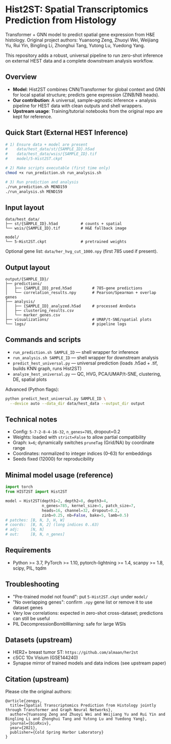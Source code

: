 # Hist2ST: Spatial Transcriptomics Prediction from Histology

Transformer + GNN model to predict spatial gene expression from H&E histology.
Original project authors: Yuansong Zeng, Zhuoyi Wei, Weijiang Yu, Rui Yin, Bingling Li, Zhonghui Tang, Yutong Lu, Yuedong Yang.

This repository adds a robust, universal pipeline to run zero-shot inference on external HEST data and a complete downstream analysis workflow.

## Overview

- **Model**: Hist2ST combines CNN/Transformer for global context and GNN for local spatial structure; predicts gene expression (ZINB/NB heads).
- **Our contribution**: A universal, sample-agnostic inference + analysis pipeline for HEST data with clean outputs and shell wrappers.
- **Upstream usage**: Training/tutorial notebooks from the original repo are kept for reference.

## Quick Start (External HEST Inference)

```bash
# 1) Ensure data + model are present
#    data/hest_data/st/{SAMPLE_ID}.h5ad
#    data/hest_data/wsis/{SAMPLE_ID}.tif
#    model/5-Hist2ST.ckpt

# 2) Make scripts executable (first time only)
chmod +x run_prediction.sh run_analysis.sh

# 3) Run prediction and analysis
./run_prediction.sh MEND159
./run_analysis.sh MEND159
```

## Input layout

```
data/hest_data/
├── st/{SAMPLE_ID}.h5ad          # counts + spatial
└── wsis/{SAMPLE_ID}.tif         # H&E fallback image

model/
└── 5-Hist2ST.ckpt               # pretrained weights
```

Optional gene list: `data/her_hvg_cut_1000.npy` (first 785 used if present).

## Output layout

```
output/{SAMPLE_ID}/
├── predictions/
│   ├── {SAMPLE_ID}_pred.h5ad         # 785-gene predictions
│   └── correlation_results.npy       # Pearson/Spearman + overlap genes
├── analysis/
│   ├── {SAMPLE_ID}_analyzed.h5ad     # processed AnnData
│   ├── clustering_results.csv
│   └── marker_genes.csv
├── visualizations/                   # UMAP/t-SNE/spatial plots
└── logs/                             # pipeline logs
```

## Commands and scripts

- `run_prediction.sh SAMPLE_ID` — shell wrapper for inference
- `run_analysis.sh SAMPLE_ID` — shell wrapper for downstream analysis
- `predict_hest_universal.py` — universal prediction (loads .h5ad + .tif, builds KNN graph, runs Hist2ST)
- `analyze_hest_universal.py` — QC, HVG, PCA/UMAP/t-SNE, clustering, DE, spatial plots

Advanced (Python flags):
```bash
python predict_hest_universal.py SAMPLE_ID \
  --device auto --data_dir data/hest_data --output_dir output
```

## Technical notes

- Config: `5-7-2-8-4-16-32`, `n_genes=785`, dropout=0.2
- Weights: loaded with `strict=False` to allow partial compatibility
- Graph: `k=6`; dynamically switches `pruneTag` (Grid/NA) by coordinate range
- Coordinates: normalized to integer indices (0–63) for embeddings
- Seeds fixed (12000) for reproducibility

## Minimal model usage (reference)

```python
import torch
from HIST2ST import Hist2ST

model = Hist2ST(depth1=2, depth2=8, depth3=4,
                n_genes=785, kernel_size=5, patch_size=7,
                heads=16, channel=32, dropout=0.2,
                zinb=0.25, nb=False, bake=5, lamb=0.5)
# patches: [B, N, 3, H, W]
# coords:  [B, N, 2] (long indices 0..63)
# adj:     [N, N]
# out:     [B, N, n_genes]
```

## Requirements

- Python >= 3.7, PyTorch >= 1.10, pytorch-lightning >= 1.4, scanpy >= 1.8, scipy, PIL, tqdm

## Troubleshooting

- "Pre-trained model not found": put `5-Hist2ST.ckpt` under `model/`
- "No overlapping genes": confirm `.npy` gene list or remove it to use dataset genes
- Very low correlations: expected in zero-shot cross-dataset; predictions can still be useful
- PIL DecompressionBombWarning: safe for large WSIs

## Datasets (upstream)

- HER2+ breast tumor ST: `https://github.com/almaan/her2st`
- cSCC 10x Visium (GSE144240)
- Synapse mirror of trained models and data indices (see upstream paper)

## Citation (upstream)

Please cite the original authors:
```
@article{zengys,
  title={Spatial Transcriptomics Prediction from Histology jointly through Transformer and Graph Neural Networks},
  author={Yuansong Zeng and Zhuoyi Wei and Weijiang Yu and Rui Yin and Bingling Li and Zhonghui Tang and Yutong Lu and Yuedong Yang},
  journal={bioRxiv},
  year={2021},
  publisher={Cold Spring Harbor Laboratory}
}
```
